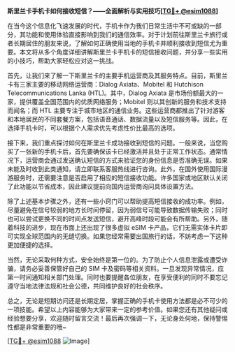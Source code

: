 **斯里兰卡手机卡如何接收短信？——全面解析与实用技巧[[TG💪+ @esim1088](https://t.me/s/esim1088)]**

在当今这个信息化飞速发展的时代，手机卡作为我们日常生活中不可或缺的一部分，其功能和使用体验直接影响到我们的通信效率。对于计划前往斯里兰卡旅行或者长期居住的朋友来说，了解如何正确使用当地的手机卡并顺利接收到短信尤为重要。本文将从多个角度详细讲解斯里兰卡手机卡的短信接收问题，并分享一些实用的小技巧，帮助大家轻松应对这一挑战。

首先，让我们来了解一下斯里兰卡的主要手机运营商及其服务特点。目前，斯里兰卡有三家主要的移动网络运营商：Dialog Axiata、Mobitel 和 Hutchison Telecommunications Lanka (HTL)。其中，Dialog Axiata 是市场份额最大的一家，提供覆盖全国范围内的优质网络服务；Mobitel 则以其创新的服务和技术支持而闻名；而 HTL 主要专注于城市地区的通信业务。这些运营商都推出了针对游客和本地居民的不同套餐方案，包括语音通话、数据流量以及短信服务等。因此，在选择手机卡时，可以根据个人需求优先考虑性价比最高的选项。

接下来，我们重点探讨如何在斯里兰卡成功接收到短信的问题。一般来说，当您购买了一张新的手机卡后，首先要确保该卡已经激活并且处于正常工作状态。通常情况下，运营商会通过发送确认短信的方式来验证您的身份信息是否准确无误。如果未能及时收到此类通知，请立即联系客服热线进行咨询。此外，在国外使用国际漫游服务时，还需要注意是否启用了相应的短信接收功能。许多国家或地区默认关闭了此功能以节省成本，因此建议提前向国内运营商询问具体设置方法。

除了上述基本步骤之外，还有一些小窍门可以帮助提高短信接收的成功率。例如，尽量避免在信号较弱的地方长时间停留，因为弱信号可能导致数据传输失败；同时也可以尝试更换不同的时间点发送短信，避开高峰时段可能会有所帮助。另外，随着科技的进步，现在市面上还出现了很多虚拟 eSIM 卡产品，它们无需实体卡片即可实现全球范围内的无缝切换。如果您经常需要出国旅行的话，不妨考虑一下这种更加便捷的选择。

当然，无论采取何种方式，安全始终是第一位的。为了防止个人信息泄露或遭受诈骗，请务必妥善保管好自己的 SIM 卡及密码等相关资料。一旦发现异常情况，应第一时间通知相关部门处理。同时也要提醒各位朋友，在享受便利的同时不要忘记遵守当地法律法规和社会公德，共同维护良好的社会秩序。

总之，无论是短期访问还是长期定居，掌握正确的手机卡使用方法都是必不可少的一项技能。希望以上内容能够为大家带来一定的参考价值。如果您还有其他疑问或经验想要分享，欢迎随时留言交流！最后再次强调一下，无论身处何地，保持警惕性都是非常重要的哦~

[[TG💪+ @esim1088](https://t.me/s/esim1088) ![Image](https://i.postimg.cc/4NQfJmqS/Snipaste-2025-05-13-00-14-12.png)]